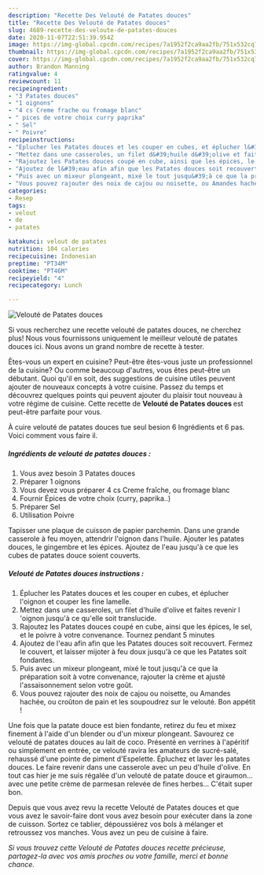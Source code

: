 ```yaml
---
description: "Recette Des Velouté de Patates douces"
title: "Recette Des Velouté de Patates douces"
slug: 4689-recette-des-veloute-de-patates-douces
date: 2020-11-07T22:51:39.954Z
image: https://img-global.cpcdn.com/recipes/7a1952f2ca9aa2fb/751x532cq70/veloute-de-patates-douces-photo-principale-de-la-recette.jpg
thumbnail: https://img-global.cpcdn.com/recipes/7a1952f2ca9aa2fb/751x532cq70/veloute-de-patates-douces-photo-principale-de-la-recette.jpg
cover: https://img-global.cpcdn.com/recipes/7a1952f2ca9aa2fb/751x532cq70/veloute-de-patates-douces-photo-principale-de-la-recette.jpg
author: Brandon Manning
ratingvalue: 4
reviewcount: 11
recipeingredient:
- "3 Patates douces"
- "1 oignons"
- "4 cs Creme frache ou fromage blanc"
- " pices de votre choix curry paprika"
- " Sel"
- " Poivre"
recipeinstructions:
- "Éplucher les Patates douces et les couper en cubes, et éplucher l&#39;oignon et couper les fine lamelle."
- "Mettez dans une casseroles, un filet d&#39;huile d&#39;olive et faites revenir l &#39;oignon jusqu&#39;à ce qu&#39;elle soit translucide."
- "Rajoutez les Patates douces coupé en cube, ainsi que les épices, le sel, et le poivre à votre convenance. Tournez pendant 5 minutes"
- "Ajoutez de l&#39;eau afin afin que les Patates douces soit recouvert. Fermez le couvert, et laisser mijoter à feu doux jusqu&#39;à ce que les Patates soit fondantes."
- "Puis avec un mixeur plongeant, mixé le tout jusqu&#39;à ce que la préparation soit à votre convenance, rajouter la crème et ajusté l&#39;assaisonnement selon votre goût."
- "Vous pouvez rajouter des noix de cajou ou noisette, ou Amandes hachée, ou croûton de pain et les soupoudrez sur le velouté. Bon appétit !"
categories:
- Resep
tags:
- velout
- de
- patates

katakunci: velout de patates 
nutrition: 104 calories
recipecuisine: Indonesian
preptime: "PT34M"
cooktime: "PT46M"
recipeyield: "4"
recipecategory: Lunch

---
```



![Velouté de Patates douces](https://img-global.cpcdn.com/recipes/7a1952f2ca9aa2fb/751x532cq70/veloute-de-patates-douces-photo-principale-de-la-recette.jpg)

Si vous recherchez une recette velouté de patates douces, ne cherchez plus! Nous vous fournissons uniquement le meilleur velouté de patates douces ici. Nous avons un grand nombre de recette à tester.

Êtes-vous un expert en cuisine? Peut-être êtes-vous juste un professionnel de la cuisine? Ou comme beaucoup d'autres, vous êtes peut-être un débutant. Quoi qu'il en soit, des suggestions de cuisine utiles peuvent ajouter de nouveaux concepts à votre cuisine. Passez du temps et découvrez quelques points qui peuvent ajouter du plaisir tout nouveau à votre régime de cuisine. Cette recette de <strong> Velouté de Patates douces </strong> est peut-être parfaite pour vous.

<!--inarticleads1-->

À cuire velouté de patates douces tue seul besion 6 Ingrédients et 6 pas. Voici comment vous faire il.

##### Ingrédients de velouté de patates douces :

1. Vous avez besoin 3 Patates douces
1. Préparer 1 oignons
1. Vous devez vous préparer 4 cs Creme fraîche, ou fromage blanc
1. Fournir  Épices de votre choix (curry, paprika..)
1. Préparer  Sel
1. Utilisation  Poivre


Tapisser une plaque de cuisson de papier parchemin. Dans une grande casserole à feu moyen, attendrir l&#39;oignon dans l&#39;huile. Ajouter les patates douces, le gingembre et les épices. Ajoutez de l&#39;eau jusqu&#39;à ce que les cubes de patates douce soient couverts. 

<!--inarticleads2-->

##### Velouté de Patates douces instructions :

1. Éplucher les Patates douces et les couper en cubes, et éplucher l&#39;oignon et couper les fine lamelle.
1. Mettez dans une casseroles, un filet d&#39;huile d&#39;olive et faites revenir l &#39;oignon jusqu&#39;à ce qu&#39;elle soit translucide.
1. Rajoutez les Patates douces coupé en cube, ainsi que les épices, le sel, et le poivre à votre convenance. Tournez pendant 5 minutes
1. Ajoutez de l&#39;eau afin afin que les Patates douces soit recouvert. Fermez le couvert, et laisser mijoter à feu doux jusqu&#39;à ce que les Patates soit fondantes.
1. Puis avec un mixeur plongeant, mixé le tout jusqu&#39;à ce que la préparation soit à votre convenance, rajouter la crème et ajusté l&#39;assaisonnement selon votre goût.
1. Vous pouvez rajouter des noix de cajou ou noisette, ou Amandes hachée, ou croûton de pain et les soupoudrez sur le velouté. Bon appétit !


Une fois que la patate douce est bien fondante, retirez du feu et mixez finement à l&#39;aide d&#39;un blender ou d&#39;un mixeur plongeant. Savourez ce velouté de patates douces au lait de coco. Présenté en verrines à l&#39;apéritif ou simplement en entrée, ce velouté ravira les amateurs de sucré-salé, rehaussé d&#39;une pointe de piment d&#39;Espelette. Épluchez et laver les patates douces. Le faire revenir dans une casserole avec un peu d&#39;huile d&#39;olive. En tout cas hier je me suis régalée d&#39;un velouté de patate douce et giraumon… avec une petite crème de parmesan relevée de fines herbes… C&#39;était super bon. 

<!--inarticleads1-->

<p>
Depuis que vous avez revu la recette Velouté de Patates douces et que vous avez le savoir-faire dont vous avez besoin pour exécuter dans la zone de cuisson. Sortez ce tablier, dépoussiérez vos bols à mélanger et retroussez vos manches. Vous avez un peu de cuisine à faire.
</p>

<p>
<i>Si vous trouvez cette Velouté de Patates douces recette précieuse, partagez-la avec vos amis proches ou votre famille, merci et bonne chance.</i>
</p>
